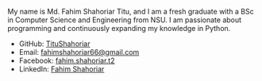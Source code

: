 My name is Md. Fahim Shahoriar Titu, and I am a fresh graduate with a BSc in Computer Science and Engineering from NSU. I am passionate about programming and continuously expanding my knowledge in Python.

- GitHub: [TituShahoriar](https://github.com/TituShahoriar)
- Email: fahimshahoriar66@gmail.com
- Facebook: [fahim.shahoriar.t2](https://www.facebook.com/fahim.shahoriar.t2)
- LinkedIn: [Fahim Shahoriar](https://www.linkedin.com/in/fahim-shahoriar/)
